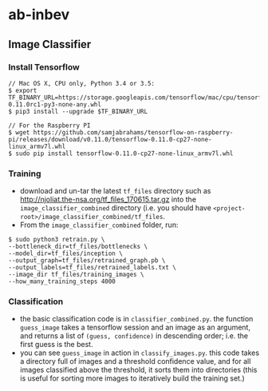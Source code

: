 # ab-inbev

## Image Classifier

### Install Tensorflow
```
// Mac OS X, CPU only, Python 3.4 or 3.5:
$ export TF_BINARY_URL=https://storage.googleapis.com/tensorflow/mac/cpu/tensorflow-0.11.0rc1-py3-none-any.whl
$ pip3 install --upgrade $TF_BINARY_URL

// For the Raspberry PI
$ wget https://github.com/samjabrahams/tensorflow-on-raspberry-pi/releases/download/v0.11.0/tensorflow-0.11.0-cp27-none-linux_armv7l.whl
$ sudo pip install tensorflow-0.11.0-cp27-none-linux_armv7l.whl

```

### Training

* download and un-tar the latest `tf_files` directory such as http://njoliat.the-nsa.org/tf_files_170615.tar.gz into the `image_classifier_combined` directory (i.e. you should have `<project-root>/image_classifier_combined/tf_files`.
* From the `image_classifier_combined` folder, run:

```
$ sudo python3 retrain.py \
--bottleneck_dir=tf_files/bottlenecks \
--model_dir=tf_files/inception \
--output_graph=tf_files/retrained_graph.pb \
--output_labels=tf_files/retrained_labels.txt \
--image_dir tf_files/training_images \
--how_many_training_steps 4000
```

### Classification

* the basic classification code is in `classifier_combined.py`.  the function `guess_image` takes a tensorflow session and an image as an argument, and returns a list of `(guess, confidence)` in descending order; i.e. the first guess is the best.
* you can see `guess_image` in action in `classify_images.py`.  this code takes a directory full of images and a threshold confidence value, and for all images classified above the threshold, it sorts them into directories (this is useful for sorting more images to iteratively build the training set.)
